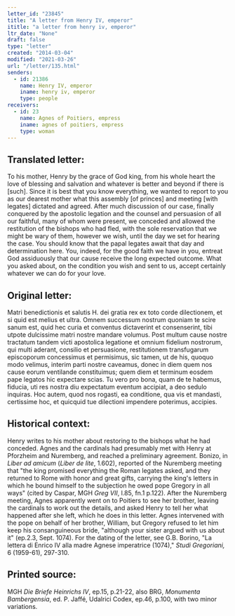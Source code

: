 ```yaml
---
letter_id: "23845"
title: "A letter from Henry IV, emperor"
ititle: "a letter from henry iv, emperor"
ltr_date: "None"
draft: false
type: "letter"
created: "2014-03-04"
modified: "2021-03-26"
url: "/letter/135.html"
senders:
  - id: 21386
    name: Henry IV, emperor
    iname: henry iv, emperor
    type: people
receivers:
  - id: 23
    name: Agnes of Poitiers, empress
    iname: agnes of poitiers, empress
    type: woman
---
```

<h2> Translated letter:</h2>To his mother, Henry by the grace of God king, from his whole heart the love of blessing and salvation and whatever is better and beyond if there is [such].
Since it is best that you know everything, we wanted to report to you as our dearest mother what this assembly [of princes] and meeting [with legates] dictated and agreed.  After much discussion of our case, finally conquered by the apostolic legation and the counsel and persuasion of all our faithful, many of whom were present, we conceded and allowed the restitution of the bishops who had fled, with the sole reservation that we might be wary of them, however we wish, until the day we set for hearing the case.  You should know that the papal legates await that day and determination here.
You, indeed, for the good faith we have in you, entreat God assiduously that our cause receive the long expected outcome.  What you asked about, on the condition you wish and sent to us, accept certainly whatever we can do for your love.
<h2 class="mt-4"> Original letter:</h2>Matri benedictionis et salutis H. dei gratia rex ex toto corde dilectionem, et si quid est melius et ultra.
Omnem successum nostrum quoniam te scire sanum est, quid hec curia et conventus dictaverint et consenserint, tibi utpote dulcissime matri nostre mandare volumus. Post multum cause nostre tractatum tandem victi apostolica legatione et omnium fidelium nostrorum, qui multi aderant, consilio et persuasione, restitutionem transfugarum episcoporum concessimus et permisimus, sic tamen, ut de his, quoquo modo velimus, interim parti nostre caveamus, donec in diem quem nos cause eorum ventilande constituimus; quem diem et terminum eosdem pape legatos hic expectare scias.
Tu vero pro bona, quam de te habemus, fiducia, uti res nostra diu expectatum eventum accipiat, a deo sedulo inquiras. Hoc autem, quod nos rogasti, ea conditione, qua vis et mandasti, certissime hoc, et quicquid tue dilectioni impendere poterimus, accipies.
<h2 class="mt-4"> Historical context:</h2><p>Henry writes to his mother about restoring to the bishops what he had conceded. Agnes and the cardinals had presumably met with Henry at Pforzheim and Nuremberg, and reached a preliminary agreement. Bonizo, in <em>Liber ad amicum</em> (<em>Liber de lite</em>, 1.602), reported of the Nuremberg meeting that "the king promised everything the Roman legates asked, and they returned to Rome with honor and great gifts, carrying the king's letters in which he bound himself to the subjection he owed pope Gregory in all ways" (cited by Caspar, MGH<em> Greg VII</em>, l.85, fn.1 p.122). After the Nuremberg meeting, Agnes apparently went on to Poitiers to see her brother, leaving the cardinals to work out the details, and asked Henry to tell her what happened after she left, which he does in this letter. Agnes intervened with the pope on behalf of her brother, William, but Gregory refused to let him keep his consanguineous bride, "although your sister argued with us about it" (ep.2.3, Sept. 1074). For the dating of the letter, see G.B. Borino, "La lettera di Enrico IV alla madre Agnese imperatrice (1074)," <em>Studi Gregoriani,</em> 6 (1959-61), 297-310.</p><h2 class="mt-4"> Printed source:</h2><p>MGH <em>Die Briefe Heinrichs IV</em>, ep.15, p.21-22, also BRG, <em>Monumenta Bambergensia</em>, ed. P. Jaffé, Udalrici Codex, ep.46, p.100, with two minor variations.</p>